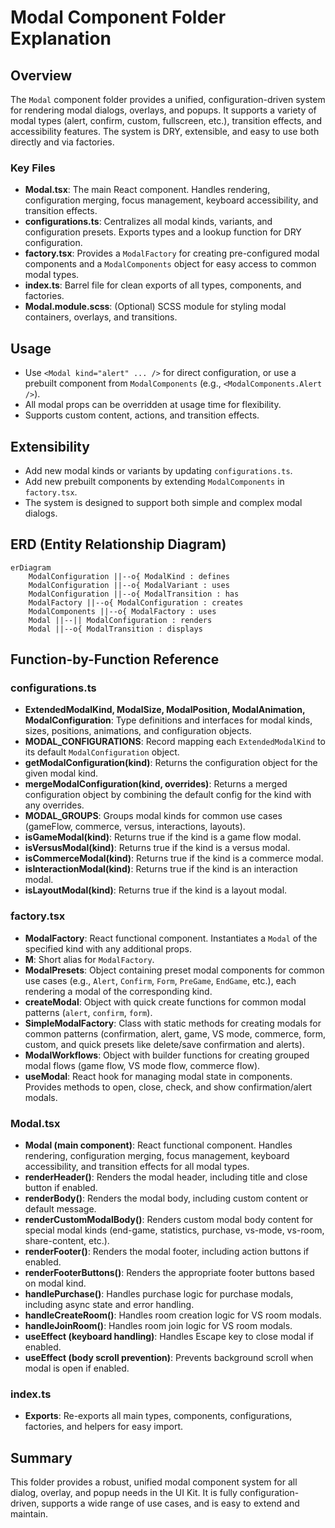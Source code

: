 # Modal Component Folder Explanation

## Overview

The `Modal` component folder provides a unified, configuration-driven system for rendering modal dialogs, overlays, and popups. It supports a variety of modal types (alert, confirm, custom, fullscreen, etc.), transition effects, and accessibility features. The system is DRY, extensible, and easy to use both directly and via factories.

### Key Files

- **Modal.tsx**: The main React component. Handles rendering, configuration merging, focus management, keyboard accessibility, and transition effects.
- **configurations.ts**: Centralizes all modal kinds, variants, and configuration presets. Exports types and a lookup function for DRY configuration.
- **factory.tsx**: Provides a `ModalFactory` for creating pre-configured modal components and a `ModalComponents` object for easy access to common modal types.
- **index.ts**: Barrel file for clean exports of all types, components, and factories.
- **Modal.module.scss**: (Optional) SCSS module for styling modal containers, overlays, and transitions.

## Usage

- Use `<Modal kind="alert" ... />` for direct configuration, or use a prebuilt component from `ModalComponents` (e.g., `<ModalComponents.Alert />`).
- All modal props can be overridden at usage time for flexibility.
- Supports custom content, actions, and transition effects.

## Extensibility

- Add new modal kinds or variants by updating `configurations.ts`.
- Add new prebuilt components by extending `ModalComponents` in `factory.tsx`.
- The system is designed to support both simple and complex modal dialogs.

## ERD (Entity Relationship Diagram)

```mermaid
erDiagram
    ModalConfiguration ||--o{ ModalKind : defines
    ModalConfiguration ||--o{ ModalVariant : uses
    ModalConfiguration ||--o{ ModalTransition : has
    ModalFactory ||--o{ ModalConfiguration : creates
    ModalComponents ||--o{ ModalFactory : uses
    Modal ||--|| ModalConfiguration : renders
    Modal ||--o{ ModalTransition : displays
```

## Function-by-Function Reference

### configurations.ts

- **ExtendedModalKind, ModalSize, ModalPosition, ModalAnimation, ModalConfiguration**: Type definitions and interfaces for modal kinds, sizes, positions, animations, and configuration objects.
- **MODAL_CONFIGURATIONS**: Record mapping each `ExtendedModalKind` to its default `ModalConfiguration` object.
- **getModalConfiguration(kind)**: Returns the configuration object for the given modal kind.
- **mergeModalConfiguration(kind, overrides)**: Returns a merged configuration object by combining the default config for the kind with any overrides.
- **MODAL_GROUPS**: Groups modal kinds for common use cases (gameFlow, commerce, versus, interactions, layouts).
- **isGameModal(kind)**: Returns true if the kind is a game flow modal.
- **isVersusModal(kind)**: Returns true if the kind is a versus modal.
- **isCommerceModal(kind)**: Returns true if the kind is a commerce modal.
- **isInteractionModal(kind)**: Returns true if the kind is an interaction modal.
- **isLayoutModal(kind)**: Returns true if the kind is a layout modal.

### factory.tsx

- **ModalFactory**: React functional component. Instantiates a `Modal` of the specified kind with any additional props.
- **M**: Short alias for `ModalFactory`.
- **ModalPresets**: Object containing preset modal components for common use cases (e.g., `Alert`, `Confirm`, `Form`, `PreGame`, `EndGame`, etc.), each rendering a modal of the corresponding kind.
- **createModal**: Object with quick create functions for common modal patterns (`alert`, `confirm`, `form`).
- **SimpleModalFactory**: Class with static methods for creating modals for common patterns (confirmation, alert, game, VS mode, commerce, form, custom, and quick presets like delete/save confirmation and alerts).
- **ModalWorkflows**: Object with builder functions for creating grouped modal flows (game flow, VS mode flow, commerce flow).
- **useModal**: React hook for managing modal state in components. Provides methods to open, close, check, and show confirmation/alert modals.

### Modal.tsx

- **Modal (main component)**: React functional component. Handles rendering, configuration merging, focus management, keyboard accessibility, and transition effects for all modal types.
- **renderHeader()**: Renders the modal header, including title and close button if enabled.
- **renderBody()**: Renders the modal body, including custom content or default message.
- **renderCustomModalBody()**: Renders custom modal body content for special modal kinds (end-game, statistics, purchase, vs-mode, vs-room, share-content, etc.).
- **renderFooter()**: Renders the modal footer, including action buttons if enabled.
- **renderFooterButtons()**: Renders the appropriate footer buttons based on modal kind.
- **handlePurchase()**: Handles purchase logic for purchase modals, including async state and error handling.
- **handleCreateRoom()**: Handles room creation logic for VS room modals.
- **handleJoinRoom()**: Handles room join logic for VS room modals.
- **useEffect (keyboard handling)**: Handles Escape key to close modal if enabled.
- **useEffect (body scroll prevention)**: Prevents background scroll when modal is open if enabled.

### index.ts

- **Exports**: Re-exports all main types, components, configurations, factories, and helpers for easy import.

## Summary

This folder provides a robust, unified modal component system for all dialog, overlay, and popup needs in the UI Kit. It is fully configuration-driven, supports a wide range of use cases, and is easy to extend and maintain.
